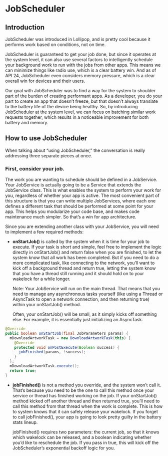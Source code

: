 # JobScheduler

## Introduction
JobScheduler was introduced in Lollipop, and is pretty cool because it performs work based on conditions, not on time.

JobScheduler is guaranteed to get your job done, but since it operates at the system level, it can also use several factors to intelligently schedule your background work to run with the jobs from other apps. This means we can minimize things like radio use, which is a clear battery win. And as of API 24, JobScheduler even considers memory pressure, which is a clear overall win for devices and their users.

Our goal with JobScheduler was to find a way for the system to shoulder part of the burden of creating performant apps. As a developer, you do your part to create an app that doesn’t freeze, but that doesn’t always translate to the battery life of the device being healthy. So, by introducing JobScheduler at the system level, we can focus on batching similar work requests together, which results in a noticeable improvement for both battery and memory.

## How to use JobScheduler

When talking about “using JobScheduler,” the conversation is really addressing three separate pieces at once.

### First, consider your job.

The work you are wanting to schedule should be defined in a JobService. Your JobService is actually going to be a Service that extends the JobService class. This is what enables the system to perform your work for you, regardless of whether your app is active. The most convenient part of this structure is that you can write multiple JobServices, where each one defines a different task that should be performed at some point for your app. This helps you modularize your code base, and makes code maintenance much simpler. So that’s a win for app architecture.

Since you are extending another class with your JobService, you will need to implement a few required methods:

* **onStartJob()** is called by the system when it is time for your job to execute. If your task is short and simple, feel free to implement the logic directly in onStartJob() and return false when you are finished, to let the system know that all work has been completed. But if you need to do a more complicated task, like connecting to the network, you’ll want to kick off a background thread and return true, letting the system know that you have a thread still running and it should hold on to your wakelock for a while longer.

  Note: Your JobService will run on the main thread. That means that you need to manage any asynchronous tasks yourself (like using a Thread or AsyncTask to open a network connection, and then returning true) within your onStartJob() method.

  Often, your onStartJob() will be small, as it simply kicks off something else. For example, it is essentially just initializing an AsyncTask.
```Java
@Override
public boolean onStartJob(final JobParameters params) {
  mDownloadArtworkTask = new DownloadArtworkTask(this) {
    @Override
    protected void onPostExecute(Boolean success) {
      jobFinished(params, !success);
    }
  };
  mDownloadArtworkTask.execute();
  return true;
}

```
* **jobFinished()** is not a method you override, and the system won’t call it. That’s because you need to be the one to call this method once your service or thread has finished working on the job. If your onStartJob() method kicked off another thread and then returned true, you’ll need to call this method from that thread when the work is complete. This is how to system knows that it can safely release your wakelock. If you forget to call jobFinished(), your app is going to look pretty guilty in the battery stats lineup.

  jobFinished() requires two parameters: the current job, so that it knows which wakelock can be released, and a boolean indicating whether you’d like to reschedule the job. If you pass in true, this will kick off the JobScheduler’s exponential backoff logic for you.
